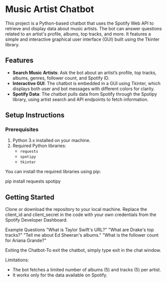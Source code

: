 # Music Artist Chatbot

This project is a Python-based chatbot that uses the Spotify Web API to retrieve and display data about music artists. The bot can answer questions related to an artist's profile, albums, top tracks, and more. It features a simple and interactive graphical user interface (GUI) built using the Tkinter library.

## Features

- **Search Music Artists**: Ask the bot about an artist’s profile, top tracks, albums, genres, follower count, and Spotify ID.
- **Interactive GUI**: The chatbot is embedded in a GUI using Tkinter, which displays both user and bot messages with different colors for clarity.
- **Spotify Data**: The chatbot pulls data from Spotify through the Spotipy library, using artist search and API endpoints to fetch information.

## Setup Instructions

### Prerequisites

1. Python 3.x installed on your machine.
2. Required Python libraries:
   - `requests`
   - `spotipy`
   - `tkinter`
   
You can install the required libraries using pip:


pip install requests spotipy


## Getting Started
Clone or download the repository to your local machine.
Replace the client_id and client_secret in the code with your own credentials from the Spotify Developer Dashboard.


Example Questions
"What is Taylor Swift's URL?"
"What are Drake's top tracks?"
"Tell me about Ed Sheeran's albums."
"What is the follower count for Ariana Grande?"

Exiting the Chatbot-To exit the chatbot, simply type exit in the chat window.

Limitations:
- The bot fetches a limited number of albums (5) and tracks (5) per artist.
- It works only for the data available on Spotify.
